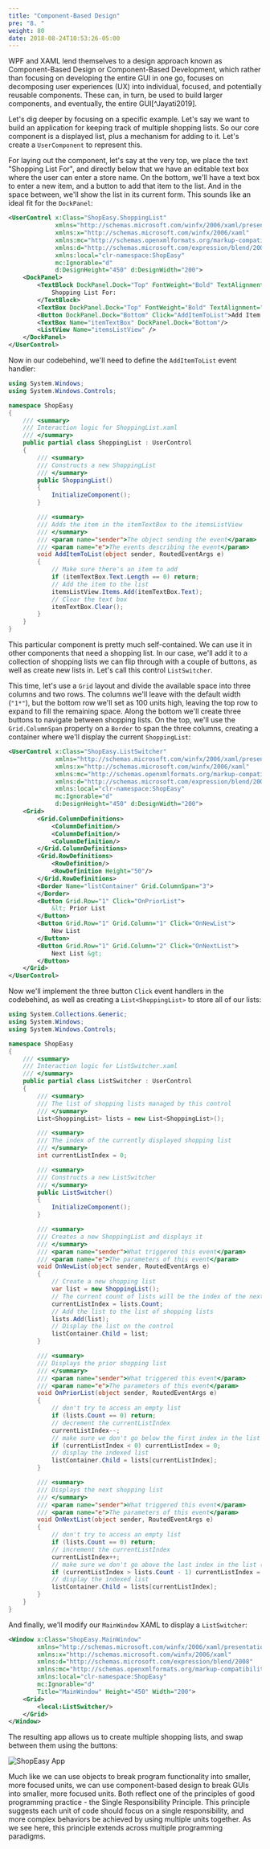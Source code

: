 ```yaml
---
title: "Component-Based Design"
pre: "8. "
weight: 80
date: 2018-08-24T10:53:26-05:00
---
```


WPF and XAML lend themselves to a design approach known as Component-Based Design or Component-Based Development, which rather than focusing on developing the entire GUI in one go, focuses on decomposing user experiences (UX) into individual, focused, and potentially reusable components.  These can, in turn, be used to build larger components, and eventually, the entire GUI[^Jayati2019].

[^Jaytai2019]: Jayati, ["UX Principles for Designing Component Based Systems"](https://opensenselabs.com/blog/articles/uxprinciples-cbs), _opensenselabs.com_, May 30, 2019.

Let's dig deeper by focusing on a specific example.  Let's say we want to build an application for keeping track of multiple shopping lists.  So our core component is a displayed list, plus a mechanism for adding to it. Let's create a `UserComponent` to represent this.

For laying out the component, let's say at the very top, we place the text "Shopping List For", and directly below that we have an editable text box where the user can enter a store name.  On the bottom, we'll have a text box to enter a new item, and a button to add that item to the list.  And in the space between, we'll show the list in its current form.  This sounds like an ideal fit for the `DockPanel`:

```xml
<UserControl x:Class="ShopEasy.ShoppingList"
             xmlns="http://schemas.microsoft.com/winfx/2006/xaml/presentation"
             xmlns:x="http://schemas.microsoft.com/winfx/2006/xaml"
             xmlns:mc="http://schemas.openxmlformats.org/markup-compatibility/2006" 
             xmlns:d="http://schemas.microsoft.com/expression/blend/2008" 
             xmlns:local="clr-namespace:ShopEasy"
             mc:Ignorable="d" 
             d:DesignHeight="450" d:DesignWidth="200">
    <DockPanel>
        <TextBlock DockPanel.Dock="Top" FontWeight="Bold" TextAlignment="Center">
            Shopping List For:
        </TextBlock>
        <TextBox DockPanel.Dock="Top" FontWeight="Bold" TextAlignment="Center" />
        <Button DockPanel.Dock="Bottom" Click="AddItemToList">Add Item To List</Button>
        <TextBox Name="itemTextBox" DockPanel.Dock="Bottom"/>
        <ListView Name="itemsListView" />
    </DockPanel>
</UserControl>
```
Now in our codebehind, we'll need to define the `AddItemToList` event handler:

```csharp
using System.Windows;
using System.Windows.Controls;

namespace ShopEasy
{
    /// <summary>
    /// Interaction logic for ShoppingList.xaml
    /// </summary>
    public partial class ShoppingList : UserControl
    {
        /// <summary>
        /// Constructs a new ShoppingList
        /// </summary>
        public ShoppingList()
        {
            InitializeComponent();
        }

        /// <summary>
        /// Adds the item in the itemTextBox to the itemsListView
        /// </summary>
        /// <param name="sender">The object sending the event</param>
        /// <param name="e">The events describing the event</param>
        void AddItemToList(object sender, RoutedEventArgs e)
        {
            // Make sure there's an item to add
            if (itemTextBox.Text.Length == 0) return;
            // Add the item to the list
            itemsListView.Items.Add(itemTextBox.Text);
            // Clear the text box
            itemTextBox.Clear();
        }
    }
}
```
This particular component is pretty much self-contained.  We can use it in other components that need a shopping list.  In our case, we'll add it to a collection of shopping lists we can flip through with a couple of buttons, as well as create new lists in.  Let's call this control `ListSwitcher`.  

This time, let's use a `Grid` layout and divide the available space into three columns and two rows.  The columns we'll leave with the default width (`"1*"`), but the bottom row we'll set as 100 units high, leaving the top row to expand to fill the remaining space.  Along the bottom we'll create three buttons to navigate between shopping lists.  On the top, we'll use the `Grid.ColumnSpan` property on a `Border` to span the three columns, creating a container where we'll display the current `ShoppingList`:

```xml
<UserControl x:Class="ShopEasy.ListSwitcher"
             xmlns="http://schemas.microsoft.com/winfx/2006/xaml/presentation"
             xmlns:x="http://schemas.microsoft.com/winfx/2006/xaml"
             xmlns:mc="http://schemas.openxmlformats.org/markup-compatibility/2006" 
             xmlns:d="http://schemas.microsoft.com/expression/blend/2008" 
             xmlns:local="clr-namespace:ShopEasy"
             mc:Ignorable="d" 
             d:DesignHeight="450" d:DesignWidth="200">
    <Grid>
        <Grid.ColumnDefinitions>
            <ColumnDefinition/>
            <ColumnDefinition/>
            <ColumnDefinition/>
        </Grid.ColumnDefinitions>
        <Grid.RowDefinitions>
            <RowDefinition/>
            <RowDefinition Height="50"/>
        </Grid.RowDefinitions>
        <Border Name="listContainer" Grid.ColumnSpan="3">
        </Border>
        <Button Grid.Row="1" Click="OnPriorList">
            &lt; Prior List
        </Button>
        <Button Grid.Row="1" Grid.Column="1" Click="OnNewList">
            New List
        </Button>
        <Button Grid.Row="1" Grid.Column="2" Click="OnNextList">
            Next List &gt;
        </Button>
    </Grid>
</UserControl>
```

Now we'll implement the three button `Click` event handlers in the codebehind, as well as creating a `List<ShoppingList>` to store all of our lists:

```csharp
using System.Collections.Generic;
using System.Windows;
using System.Windows.Controls;

namespace ShopEasy
{
    /// <summary>
    /// Interaction logic for ListSwitcher.xaml
    /// </summary>
    public partial class ListSwitcher : UserControl
    {
        /// <summary>
        /// The list of shopping lists managed by this control
        /// </summary>
        List<ShoppingList> lists = new List<ShoppingList>();

        /// <summary>
        /// The index of the currently displayed shopping list
        /// </summary>
        int currentListIndex = 0;

        /// <summary>
        /// Constructs a new ListSwitcher
        /// </summary>
        public ListSwitcher()
        {
            InitializeComponent();
        }

        /// <summary>
        /// Creates a new ShoppingList and displays it
        /// </summary>
        /// <param name="sender">What triggered this event</param>
        /// <param name="e">The parameters of this event</param>
        void OnNewList(object sender, RoutedEventArgs e)
        {
            // Create a new shopping list
            var list = new ShoppingList();
            // The current count of lists will be the index of the next list added
            currentListIndex = lists.Count;
            // Add the list to the list of shopping lists
            lists.Add(list);
            // Display the list on the control
            listContainer.Child = list;
        }

        /// <summary>
        /// Displays the prior shopping list
        /// </summary>
        /// <param name="sender">What triggered this event</param>
        /// <param name="e">The parameters of this event</param>
        void OnPriorList(object sender, RoutedEventArgs e)
        {
            // don't try to access an empty list 
            if (lists.Count == 0) return;
            // decrement the currentListIndex
            currentListIndex--;
            // make sure we don't go below the first index in the list (0)
            if (currentListIndex < 0) currentListIndex = 0;
            // display the indexed list 
            listContainer.Child = lists[currentListIndex];
        }

        /// <summary>
        /// Displays the next shopping list
        /// </summary>
        /// <param name="sender">What triggered this event</param>
        /// <param name="e">The parameters of this event</param>
        void OnNextList(object sender, RoutedEventArgs e)
        {
            // don't try to access an empty list 
            if (lists.Count == 0) return;
            // increment the currentListIndex
            currentListIndex++;
            // make sure we don't go above the last index in the list (Count - 1)
            if (currentListIndex > lists.Count - 1) currentListIndex = lists.Count - 1;
            // display the indexed list 
            listContainer.Child = lists[currentListIndex];
        }
    }
}
```

And finally, we'll modify our `MainWindow` XAML to display a `ListSwitcher`:

```xml
<Window x:Class="ShopEasy.MainWindow"
        xmlns="http://schemas.microsoft.com/winfx/2006/xaml/presentation"
        xmlns:x="http://schemas.microsoft.com/winfx/2006/xaml"
        xmlns:d="http://schemas.microsoft.com/expression/blend/2008"
        xmlns:mc="http://schemas.openxmlformats.org/markup-compatibility/2006"
        xmlns:local="clr-namespace:ShopEasy"
        mc:Ignorable="d"
        Title="MainWindow" Height="450" Width="200">
    <Grid>
        <local:ListSwitcher/>
    </Grid>
</Window>
```

The resulting app allows us to create multiple shopping lists, and swap between them using the buttons:

![ShopEasy App](/images/2.1.8.1.png)

Much like we can use objects to break program functionality into smaller, more focused units, we can use component-based design to break GUIs into smaller, more focused units.  Both reflect one of the principles of good programming practice - the Single Responsibility Principle.  This principle suggests each unit of code should focus on a single responsibility, and more complex behaviors be achieved by using multiple units together.  As we see here, this principle extends across multiple programming paradigms.